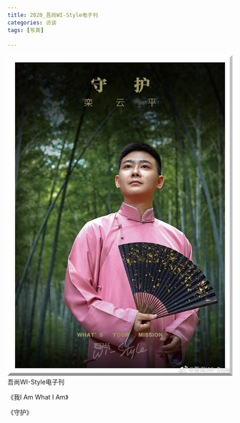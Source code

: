 ```yaml
---
title: 2020_吾尚WI-Style电子刊
categories: 访谈
tags: [写真]

---
```


![](https://raw.githubusercontent.com/rhenginium/image/main/img-161664579330508eda69.jpg)吾尚WI-Style电子刊

《我I Am What I Am》

《守护》
